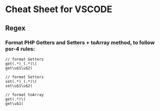 # Cheat Sheet for VSCODE

## Regex
### Format PHP Getters and Setters + toArray method, to follow psr-4 rules:
```
// format Getters
get(.*)_(.*)\(
get\u$1\u$2(

// format Setters
set(.*)_(.*)\(
set\u$1\u$2(

// format toArray
get(.*)\(
get\u$1(
```
